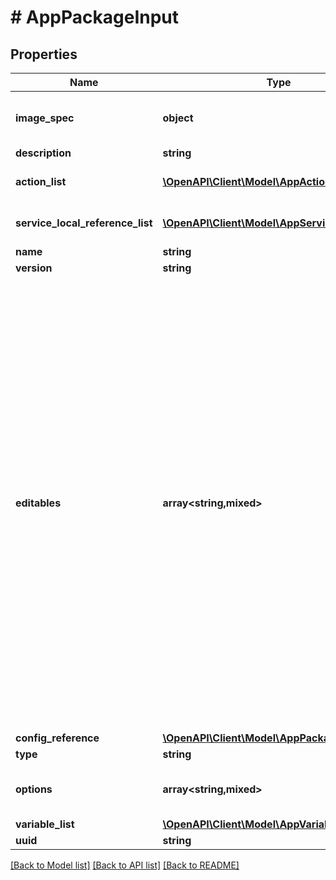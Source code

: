 # # AppPackageInput

## Properties

Name | Type | Description | Notes
------------ | ------------- | ------------- | -------------
**image_spec** | **object** | Additional properties for k8s image spec | [optional]
**description** | **string** |  | [optional]
**action_list** | [**\OpenAPI\Client\Model\AppActionInput[]**](AppActionInput.md) | List of references to action | [optional]
**service_local_reference_list** | [**\OpenAPI\Client\Model\AppServiceReference[]**](AppServiceReference.md) | References of the service. | [optional]
**name** | **string** |  |
**version** | **string** |  | [optional]
**editables** | **array<string,mixed>** | Runtime editable attributes for this entity. The structure for this is a dictionary. The keys in this dictionary should be the name of the attribute on the entity. If the attribute is editable, the value should be true, else false. If the attribute is a nested dictionary, the value can contain a nested dictionary with the same key value structure described above. | [optional]
**config_reference** | [**\OpenAPI\Client\Model\AppPackageReference**](AppPackageReference.md) |  | [optional]
**type** | **string** |  |
**options** | **array<string,mixed>** | Details based on type of the package. | [optional]
**variable_list** | [**\OpenAPI\Client\Model\AppVariableInput[]**](AppVariableInput.md) |  | [optional]
**uuid** | **string** |  |

[[Back to Model list]](../../README.md#models) [[Back to API list]](../../README.md#endpoints) [[Back to README]](../../README.md)
